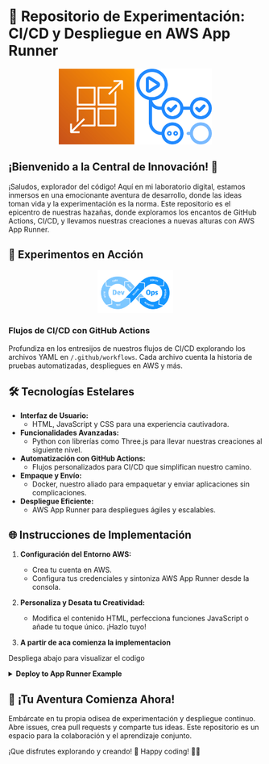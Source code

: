 # 🚀 Repositorio de Experimentación: CI/CD y Despliegue en AWS App Runner

<p align="center">
  <img src="img/1.png" alt="AppRunner" width="150">
  <img src="img/2.png" alt="Actions" width="150">
</p>


## ¡Bienvenido a la Central de Innovación! 👋

¡Saludos, explorador del código! Aquí en mi laboratorio digital, estamos inmersos en una emocionante aventura de desarrollo, donde las ideas toman vida y la experimentación es la norma. Este repositorio es el epicentro de nuestras hazañas, donde exploramos los encantos de GitHub Actions, CI/CD, y llevamos nuestras creaciones a nuevas alturas con AWS App Runner.

## 🧪 Experimentos en Acción

<p align="center">
  <img src="img/3.svg" alt="AppRunner" width="150">
</p>

### Flujos de CI/CD con GitHub Actions

Profundiza en los entresijos de nuestros flujos de CI/CD explorando los archivos YAML en `/.github/workflows`. Cada archivo cuenta la historia de pruebas automatizadas, despliegues en AWS y más.

## 🛠️ Tecnologías Estelares

- **Interfaz de Usuario:**
  - HTML, JavaScript y CSS para una experiencia cautivadora.
- **Funcionalidades Avanzadas:**
  - Python con librerías como Three.js para llevar nuestras creaciones al siguiente nivel.
- **Automatización con GitHub Actions:**
  - Flujos personalizados para CI/CD que simplifican nuestro camino.
- **Empaque y Envío:**
  - Docker, nuestro aliado para empaquetar y enviar aplicaciones sin complicaciones.
- **Despliegue Eficiente:**
  - AWS App Runner para despliegues ágiles y escalables.

## 🌐 Instrucciones de Implementación

1. **Configuración del Entorno AWS:**
   - Crea tu cuenta en AWS.
   - Configura tus credenciales y sintoniza AWS App Runner desde la consola.


2. **Personaliza y Desata tu Creatividad:**
   - Modifica el contenido HTML, perfecciona funciones JavaScript o añade tu toque único. ¡Hazlo tuyo!

3. **A partir de aca comienza la implementacion**

Despliega abajo para visualizar el codigo

<details>
  <summary><b>Deploy to App Runner Example</b></summary>

```YML
name: Deploy to App Runner 
on:
  push:
    branches: [ main ] 
  workflow_dispatch:
jobs:  
  deploy:
    runs-on: ubuntu-latest
    
    steps:      
      - name: Checkout
        uses: actions/checkout@v2
        with:
          persist-credentials: false
          
      - name: Configure AWS credentials
        id: aws-credentials
        uses: aws-actions/configure-aws-credentials@v1
        with:
          aws-access-key-id: ${{ secrets.AWS_ACCESS_KEY_ID }}
          aws-secret-access-key: ${{ secrets.AWS_SECRET_ACCESS_KEY }}
          aws-region: ${{ secrets.AWS_REGION }}     

      - name: Login to Amazon ECR
        id: login-ecr
        uses: aws-actions/amazon-ecr-login@v1        

      - name: Build, tag, and push image to Amazon ECR
        id: build-image
        env:
          ECR_REGISTRY: ${{ steps.login-ecr.outputs.registry }}
          ECR_REPOSITORY: app-google
          IMAGE_TAG: ${{ github.sha }}
        run: |
          docker build -t $ECR_REGISTRY/$ECR_REPOSITORY:$IMAGE_TAG .
          docker push $ECR_REGISTRY/$ECR_REPOSITORY:$IMAGE_TAG
          echo "::set-output name=image::$ECR_REGISTRY/$ECR_REPOSITORY:$IMAGE_TAG"  
          
      - name: Deploy to App Runner
        id: deploy-apprunner
        uses: awslabs/amazon-app-runner-deploy@main        
        with:
          service: app-runner-service
          image: ${{ steps.build-image.outputs.image }}          
          access-role-arn: ${{ secrets.ROLE_ARN }}
          runtime: PYTHON_3          
          region: ${{ secrets.AWS_REGION }}
          cpu : 1
          memory : 2
          port: 8080
          wait-for-service-stability-seconds: 300
      
      - name: App Runner output
        run: echo "App runner output ${{ steps.deploy-apprunner.outputs.url }}"
```
</details>

## 🚀 ¡Tu Aventura Comienza Ahora!

Embárcate en tu propia odisea de experimentación y despliegue continuo. Abre issues, crea pull requests y comparte tus ideas. Este repositorio es un espacio para la colaboración y el aprendizaje conjunto.

¡Que disfrutes explorando y creando! 🌟 Happy coding! 🚀✨


```